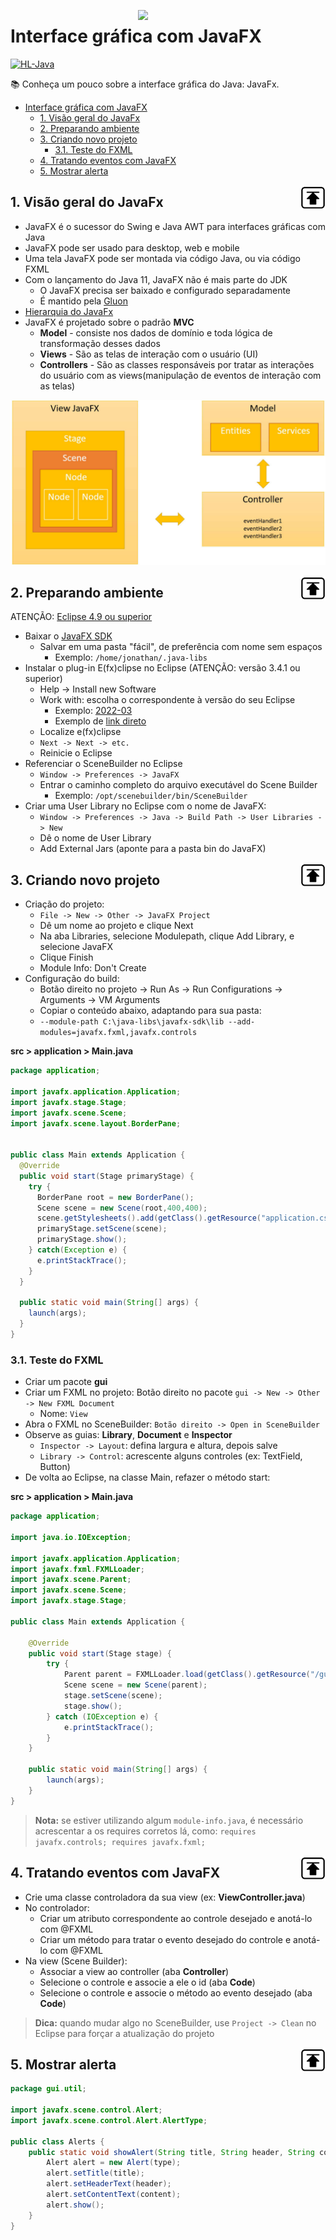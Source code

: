 <!-- LOGO DIREITO -->
<a href="#"><img width="300px" src="http://taverna.devall.com.br/uploads/default/original/1X/c80c3b40f56c23824504e7c2a3e0d081f9ff2087.png" align="right" /></a>

# Interface gráfica com JavaFX

<p align="left">
  <a href="https://github.com/JonathanTSilva/HL-Java">
    <img src="https://img.shields.io/static/v1?label=HomeLab&message=Java&color=red&logo=java&logoColor=white&labelColor=grey&style=flat" alt="HL-Java">
  </a>
</p>

📚 Conheça um pouco sobre a interface gráfica do Java: JavaFx.

<!-- SUMÁRIO -->
- [Interface gráfica com JavaFX](#interface-gráfica-com-javafx)
  - [1. Visão geral do JavaFx](#1-visão-geral-do-javafx)
  - [2. Preparando ambiente](#2-preparando-ambiente)
  - [3. Criando novo projeto](#3-criando-novo-projeto)
    - [3.1. Teste do FXML](#31-teste-do-fxml)
  - [4. Tratando eventos com JavaFX](#4-tratando-eventos-com-javafx)
  - [5. Mostrar alerta](#5-mostrar-alerta)

<!-- VOLTAR AO INÍCIO -->
<a href="#"><img width="40px" src="https://github.com/JonathanTSilva/JonathanTSilva/blob/main/Images/back-to-top.png" align="right" /></a>

## 1. Visão geral do JavaFx

- JavaFX é o sucessor do Swing e Java AWT para interfaces gráficas com Java
- JavaFX pode ser usado para desktop, web e mobile
- Uma tela JavaFX pode ser montada via código Java, ou via código FXML
- Com o lançamento do Java 11, JavaFX não é mais parte do JDK
  - O JavaFX precisa ser baixado e configurado separadamente
  - É mantido pela [Gluon][1]
- [Hierarquia do JavaFx][2]
- JavaFX é projetado sobre o padrão **MVC**
  - **Model** - consiste nos dados de domínio e toda lógica de transformação desses dados
  - **Views** - São as telas de interação com o usuário (UI)
  - **Controllers** - São as classes responsáveis por tratar as interações do usuário com as views(manipulação de eventos de interação com as telas)

![A]

<!-- VOLTAR AO INÍCIO -->
<a href="#"><img width="40px" src="https://github.com/JonathanTSilva/JonathanTSilva/blob/main/Images/back-to-top.png" align="right" /></a>

## 2. Preparando ambiente

ATENÇÃO: [Eclipse 4.9 ou superior][3]

- Baixar o [JavaFX SDK][4]
  - Salvar em uma pasta "fácil", de preferência com nome sem espaços
    - Exemplo: `/home/jonathan/.java-libs`
- Instalar o plug-in E(fx)clipse no Eclipse (ATENÇÃO: versão 3.4.1 ou superior)
  - Help -> Install new Software
  - Work with: escolha o correspondente à versão do seu Eclipse
    - Exemplo: [2022-03][5]
    - Exemplo de [link direto][6]
  - Localize e(fx)clipse
  - `Next -> Next -> etc.`
  - Reinicie o Eclipse
- Referenciar o SceneBuilder no Eclipse
  - `Window -> Preferences -> JavaFX`
  - Entrar o caminho completo do arquivo executável do Scene Builder
    - Exemplo: `/opt/scenebuilder/bin/SceneBuilder`
- Criar uma User Library no Eclipse com o nome de JavaFX:
  - `Window -> Preferences -> Java -> Build Path -> User Libraries -> New`
  - Dê o nome de User Library
  - Add External Jars (aponte para a pasta bin do JavaFX)

<!-- VOLTAR AO INÍCIO -->
<a href="#"><img width="40px" src="https://github.com/JonathanTSilva/JonathanTSilva/blob/main/Images/back-to-top.png" align="right" /></a>

## 3. Criando novo projeto

- Criação do projeto:
  - `File -> New -> Other -> JavaFX Project`
  - Dê um nome ao projeto e clique Next
  - Na aba Libraries, selecione Modulepath, clique Add Library, e selecione JavaFX
  - Clique Finish
  - Module Info: Don't Create
- Configuração do build:
  - Botão direito no projeto -> Run As -> Run Configurations -> Arguments -> VM Arguments
  - Copiar o conteúdo abaixo, adaptando para sua pasta:
  - `--module-path C:\java-libs\javafx-sdk\lib --add-modules=javafx.fxml,javafx.controls`

**src > application > Main.java**

```java
package application;

import javafx.application.Application;
import javafx.stage.Stage;
import javafx.scene.Scene;
import javafx.scene.layout.BorderPane;


public class Main extends Application {
  @Override
  public void start(Stage primaryStage) {
    try {
      BorderPane root = new BorderPane();
      Scene scene = new Scene(root,400,400);
      scene.getStylesheets().add(getClass().getResource("application.css").toExternalForm());
      primaryStage.setScene(scene);
      primaryStage.show();
    } catch(Exception e) {
      e.printStackTrace();
    }
  }

  public static void main(String[] args) {
    launch(args);
  }
}
```

### 3.1. Teste do FXML

- Criar um pacote **gui**
- Criar um FXML no projeto: Botão direito no pacote `gui -> New -> Other -> New FXML Document`
  - Nome: `View`
- Abra o FXML no SceneBuilder: `Botão direito -> Open in SceneBuilder`
- Observe as guias: **Library**, **Document** e **Inspector**
  - `Inspector -> Layout`: defina largura e altura, depois salve
  - `Library -> Control`: acrescente alguns controles (ex: TextField, Button)
- De volta ao Eclipse, na classe Main, refazer o método start:

**src > application > Main.java**

```java
package application;

import java.io.IOException;

import javafx.application.Application;
import javafx.fxml.FXMLLoader;
import javafx.scene.Parent;
import javafx.scene.Scene;
import javafx.stage.Stage;

public class Main extends Application {
    
    @Override
    public void start(Stage stage) {
        try {
            Parent parent = FXMLLoader.load(getClass().getResource("/gui/View.fxml"));
            Scene scene = new Scene(parent);
            stage.setScene(scene);
            stage.show();
        } catch (IOException e) {
            e.printStackTrace();
        }
    }

    public static void main(String[] args) {
        launch(args);
    }
}
```

>**Nota:** se estiver utilizando algum `module-info.java`, é necessário acrescentar a os requires corretos lá, como: `requires javafx.controls; requires javafx.fxml;`

<!-- VOLTAR AO INÍCIO -->
<a href="#"><img width="40px" src="https://github.com/JonathanTSilva/JonathanTSilva/blob/main/Images/back-to-top.png" align="right" /></a>

## 4. Tratando eventos com JavaFX

- Crie uma classe controladora da sua view (ex: **ViewController.java**)
- No controlador:
  - Criar um atributo correspondente ao controle desejado e anotá-lo com @FXML
  - Criar um método para tratar o evento desejado do controle e anotá-lo com @FXML
- Na view (Scene Builder):
  - Associar a view ao controller (aba **Controller**)
  - Selecione o controle e associe a ele o id (aba **Code**)
  - Selecione o controle e associe o método ao evento desejado (aba **Code**)

>**Dica:** quando mudar algo no SceneBuilder, use `Project -> Clean` no Eclipse para forçar a atualização do projeto

<!-- VOLTAR AO INÍCIO -->
<a href="#"><img width="40px" src="https://github.com/JonathanTSilva/JonathanTSilva/blob/main/Images/back-to-top.png" align="right" /></a>

## 5. Mostrar alerta

```java
package gui.util;

import javafx.scene.control.Alert;
import javafx.scene.control.Alert.AlertType;

public class Alerts {
    public static void showAlert(String title, String header, String content, AlertType type) {
        Alert alert = new Alert(type);
        alert.setTitle(title);
        alert.setHeaderText(header);
        alert.setContentText(content);
        alert.show();
    }
}
```

<!-- MARKDOWN LINKS -->
<!-- SITES -->
[1]: https://gluonhq.com/products/javafx/
[2]: https://docs.oracle.com/javase/8/javafx/api/overview-tree.html
[3]: http://www.eclipse.org/downloads/packages/
[4]: https://gluonhq.com/products/javafx/
[5]: http://download.eclipse.org/releases/2022-03
[6]: http://download.eclipse.org/efxclipse/updates-released/3.7.0/site/

<!-- IMAGES -->
[A]: ../../Images/javafx1.png
